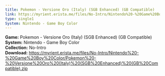 ```yaml
---
title: Pokemon - Versione Oro (Italy) (SGB Enhanced) (GB Compatible)
link: https://myrient.erista.me/files/No-Intro/Nintendo%20-%20Game%20Boy%20Color/Pokemon%20-%20Versione%20Oro%20(Italy)%20(SGB%20Enhanced)%20(GB%20Compatible).zip
type: single1
System: Nintendo - Game Boy Color
---
```

<b>Game:</b> Pokemon - Versione Oro (Italy) (SGB Enhanced) (GB Compatible)<br>
<b>System:</b> Nintendo - Game Boy Color<br>
<b>Collection:</b> No-Intro<br>
<b>Download:</b> https://myrient.erista.me/files/No-Intro/Nintendo%20-%20Game%20Boy%20Color/Pokemon%20-%20Versione%20Oro%20(Italy)%20(SGB%20Enhanced)%20(GB%20Compatible).zip